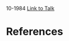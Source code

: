 

10-1984
[Link to Talk](https://www.churchofjesuschrist.org/study/general-conference/1984/10/saturday-afternoon-session?lang=eng)



# References
